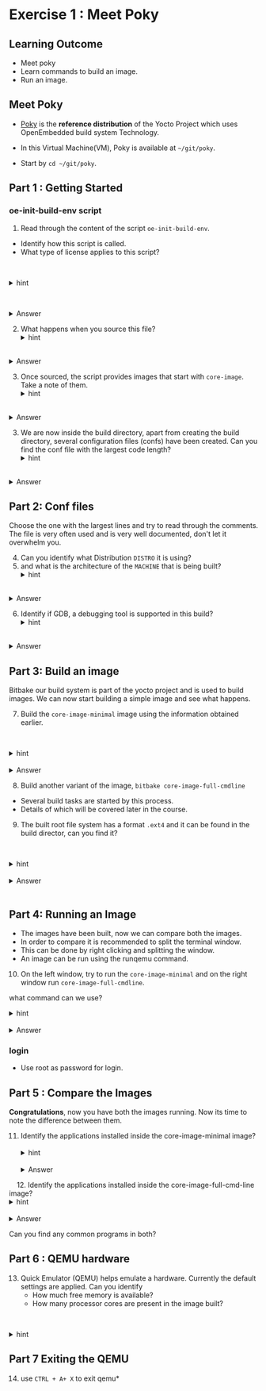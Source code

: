 # Exercise 1 : Meet Poky 

## Learning Outcome 

-  Meet poky
-  Learn commands to build an image.
-  Run an image.

## Meet Poky

- [Poky](https://docs.yoctoproject.org/overview-manual/yp-intro.html#reference-distribution-poky) is the **reference distribution** of the Yocto Project which uses OpenEmbedded build system Technology. 

- In this Virtual Machine(VM), Poky is available at `~/git/poky`.
- Start by `cd ~/git/poky`.
  
## Part 1 : Getting Started

### oe-init-build-env script
1.  Read through the content of  the script `oe-init-build-env`.
- Identify how this script is called.
- What type of license applies to this script?

   <details>
   <summary>hint</summary>
    Just try to read the first few lines of this script. It's a complex script, don't let it bother you. 
</details>

   <details>
   <summary>Answer</summary>
   This script is to be called  `./oe-init-build-env builddir` and the license is `GPL-2.0`
   </details>

2. What happens when you source this file? 
   <details>
   <summary>hint</summary>
    What does the name indicate? 
</details>
   <details>
   <summary>Answer</summary>
   The sourcing creates the build environment, the configuration files and switches us to the build directory.
   </details>

   3. Once sourced, the script provides images that start with `core-image`. Take a note of them.
   <details>
   <summary>hint</summary>
     pay special attention to the names  core-image-* 
</details>
   <details>
   <summary>Answer</summary>
 - we  see the images : `core-image-minimal`, `core-image-full-cmdline`, `core-image-weston` and so on when we source the script.
   </details>

3. We are now inside the build directory, apart from creating the build directory, several configuration files (confs) have been created. 
Can you find the conf file with the largest code length?
   <details>
   <summary>hint</summary>
    - You can use `find . -name "*.conf"` to find all the conf files inside a specific directory
    - Use `wc` to find word count for the files
    - **Pro tip**: use `xargs` if possible to combine find and wc.
</details>
   <details>
   <summary>Answer</summary>
    `local.conf` is the file
   </details>

## Part 2: Conf files

 Choose the one with the largest lines and try to read through the comments. The file is very often used and is very well documented, don't let it overwhelm you.

4. Can you identify what Distribution `DISTRO`  it is using? 
5. and what is the architecture of  the `MACHINE`  that is being built?
   <details>
   <summary>hint</summary>
    - Check the DISTRO Variable and see what it is set for distribution
    - Look at the `MACHINE` variable maybe there is a clue to what architecture we are building.
</details>
   <details>
   <summary>Answer</summary>
    - Distribution can be found from the `DISTRO` variable which is set to "poky"
    - The architecture being built can be found from the `MACHINE` variable which is set to `qemux86-64`
   </details>

6. Identify if  GDB, a debugging tool is supported in this build?
   <details>
   <summary>hint</summary>
    - Reading the comments above EXTRA_IMAGE_FEATURES could give you an idea.
</details>
   <details>
   <summary>Answer</summary>
  - Debugging tools are not enabled. `tools-debug` add support for gdb and other debugging tools.
   </details>

## Part 3: Build an image 
 
 Bitbake our build system is part of the yocto project and is used to build images. 
 We can now start building a simple image and see what happens.

7. Build the `core-image-minimal` image using the information obtained earlier.

   <details>
   <summary>hint</summary>
    -**Bitbake** our build system, can build an image just like this `bitbake  Image_name`. 
   </details>
   <details>
   <summary>Answer</summary>
  - `bitbake core-image-minimal`
   </details>
   
8. Build another variant of the image, `bitbake core-image-full-cmdline`

- Several build tasks are started by this process.
- Details of which will be covered later in the course.

9. The built root file system has a format `.ext4` and it can be found in the build director, can you find it?

  <details>
    <summary>hint</summary>
    You can use `find . -name "core-image*.ext4"` to find the file, from which you can infer the directory.
    </details>
   <details>
   <summary>Answer</summary>
  - You can find the output images here `/home/yocto/work/poky/poky/build/tmp/deploy/images/qemux86-64`
   </details>
   

## Part 4: Running an Image

- The images have been built, now we can compare both the images.
- In order to compare it is recommended to split the terminal window.
- This can be done by right clicking and splitting the window.
- An image can be run using the runqemu command.

10. On the left window, try to run the `core-image-minimal` and on the right window run `core-image-full-cmdline`.
   
what command can we use?
   <details>
    <summary>hint</summary>
    `runqemu image_name`
    </details>
   <details>
   <summary>Answer</summary>
  -  Use `runqemu core-image-minimal`  on the left
  -  Use `runqemu core-image-full-cmdline` on the right
   </details>

### login

* Use root as password for login.

## Part 5 : Compare the Images

**Congratulations**, now you have both the images running. 
Now its time to note the difference between them.

11. Identify the applications installed inside the core-image-minimal image?
   <details>
    <summary>hint</summary>
    You can check the installed applications under `bin` directory
    </details>
   <details>
   <summary>Answer</summary>
  - `ls /usr/bin`
   </details>
   
12. Identify the applications installed inside the core-image-full-cmd-line image?
   <details>
    <summary>hint</summary>
    You can check the installed applications under `bin` directory
    </details>
   <details>
   <summary>Answer</summary>
  - `ls /usr/bin`
   </details>


 Can you find any common programs in both?


## Part 6 : QEMU hardware 
  
13. Quick Emulator (QEMU) helps emulate a hardware. Currently the default settings are applied.
    Can you identify 
    - How much free memory is available?
    - How many processor cores are present in the image built?
    
    <details>
    <summary>hint</summary>
    - Use the command `free` to find the memory
    - Use the command `nproc` to find the processors
    </details>

## Part 7 Exiting the QEMU

14. use `CTRL + A+ X` to exit qemu*